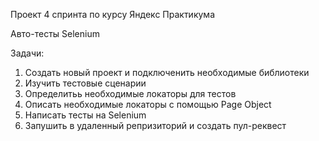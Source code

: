 Проект 4 спринта по курсу Яндекс Практикума

Авто-тесты Selenium

Задачи:
1. Создать новый проект и подключенить необходимые библиотеки
2. Изучить тестовые сценарии
3. Определитьь необходимые локаторы для тестов
4. Описать необходимые локаторы с помощью Page Object
5. Написать тесты на Selenium
6. Запушить в удаленный репризиторий и создать пул-реквест
 
 
